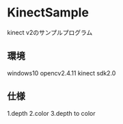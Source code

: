 # KinectSample
kinect v2のサンプルプログラム

## 環境
windows10
opencv2.4.11
kinect sdk2.0

## 仕様
1.depth
2.color
3.depth to color
